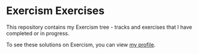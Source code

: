 Exercism Exercises
===

This repository contains my Exercism tree - tracks and exercises that I have completed or in progress.

To see these solutions on Exercism, you can view [my profile](https://exercism.io/profiles/joshmcarthur).



